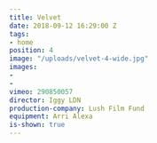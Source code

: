 ```yaml
---
title: Velvet
date: 2018-09-12 16:29:00 Z
tags:
- home
position: 4
image: "/uploads/velvet-4-wide.jpg"
images:
- 
- 
vimeo: 290850057
director: Iggy LDN
production-company: Lush Film Fund
equipment: Arri Alexa
is-shown: true
---
```



